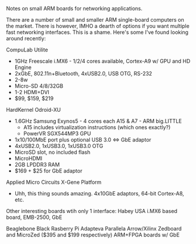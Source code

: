 



Notes on small ARM boards for networking applications.

There are a number of small and smaller ARM single-board computers on the market.
There is however, IMHO a dearth of options if you want multiple fast networking 
interfaces. This is a shame. Here's some I've found looking around recently:

CompuLab Utilite
- 1GHz Freescale i.MX6 - 1/2/4 cores available, Cortex-A9 w/ GPU and HD Engine
- 2xGbE, 802.11n+Bluetooth, 4xUSB2.0, USB OTG, RS-232
- 2-8w
- Micro-SD 4/8/32GB
- 1-2 HDMI+DVI
- $99, $159, $219

HardKernel Odroid-XU
- 1.6GHz Samsung Exynos5 - 4 cores each A15 & A7 - ARM big.LITTLE
  - A15 includes virtualization instructions (which ones exactly?)
  - PowerVR SGX544MP3 GPU 
- 1x10/100MbE port plus optional USB 3.0 <=> GbE adaptor
- 4xUSB2.0, 1xUSB3.0, 1xUSB3.0 OTG
- MicroSD slot, no included flash
- MicroHDMI
- 2GB LPDDR3 RAM
- $169 + $25 for GbE adaptor 

Applied Micro Circuits X-Gene Platform
- Uhh, this thing sounds amazing. 4x10GbE adaptors, 64-bit Cortex-A8, etc.


Other interesting boards wtih only 1 interface:
Habey USA i.MX6 based board, EMB-2500, GbE

Beaglebone Black
Rasberry Pi
Adapteva Parallela 
Arrow/Xilinx Zedboard and MicroZed ($395 and $199 respectively) ARM+FPGA boards w/ GbE 
